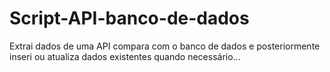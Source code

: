 # Script-API-banco-de-dados
Extrai dados de uma API compara com o banco de dados e posteriormente inseri ou atualiza dados existentes quando necessário...
